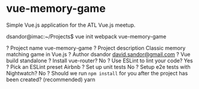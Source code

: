# vue-memory-game
Simple Vue.js application for the ATL Vue.js meetup.




dsandor@imac:~/Projects$ vue init webpack vue-memory-game

? Project name vue-memory-game
? Project description Classic memory matching game in Vue.js
? Author dsandor <david.sandor@gmail.com>
? Vue build standalone
? Install vue-router? No
? Use ESLint to lint your code? Yes
? Pick an ESLint preset Airbnb
? Set up unit tests No
? Setup e2e tests with Nightwatch? No
? Should we run `npm install` for you after the project has been created? (recommended) yarn


